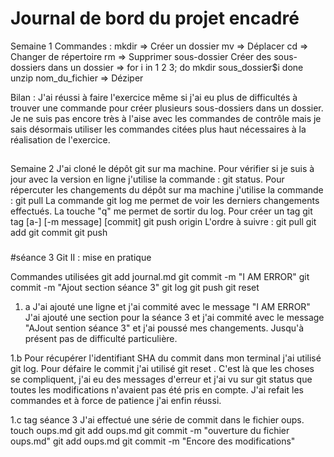 # Journal de bord du projet encadré

Semaine 1
Commandes :
mkdir => Créer un dossier
mv => Déplacer
cd => Changer de répertoire 
rm => Supprimer sous-dossier
Créer des sous-dossiers dans un dossier =>
for i in 1 2 3; do
  mkdir sous_dossier$i
done
unzip nom_du_fichier => Déziper

Bilan :
J'ai réussi à faire l'exercice même si j'ai eu plus de difficultés à trouver une commande pour créer plusieurs sous-dossiers dans un dossier. Je ne suis pas encore très à l'aise avec les commandes de contrôle mais je sais désormais utiliser les commandes citées plus haut nécessaires à la réalisation de l'exercice.

##
Semaine 2
J'ai cloné le dépôt git sur ma machine.
Pour vérifier si je suis à jour avec la version en ligne j'utilise la commande : git status.
Pour répercuter les changements du dépôt sur ma machine j'utilise la commande : git pull
La commande git log me permet de voir les derniers changements effectués.
La touche "q" me permet de sortir du log.
Pour créer un tag
git tag [a-] [-m message] <tagname> [commit]
git push origin <tagname>
L'ordre à suivre :
git pull
git add
git commit
git push


###

#séance 3
Git II : mise en pratique

Commandes utilisées
git add journal.md
git commit -m "I AM ERROR"
git commit -m "Ajout section séance 3"
git log
git push
git reset <commit>

1. a
J'ai ajouté une ligne et j'ai commité avec le message "I AM ERROR"
J'ai ajouté une section pour la séance 3 et j'ai commité avec le message "AJout sention séance 3" et j'ai poussé mes changements. Jusqu'à présent pas de difficulté particulière.

1.b
Pour récupérer l'identifiant SHA du commit dans mon terminal j'ai utilisé git log.
Pour défaire le commit j'ai utilisé git reset <commit>. C'est là que les choses se compliquent, j'ai eu des messages d'erreur et j'ai vu sur git status que toutes les modifications n'avaient pas été pris en compte. J'ai refait les commandes et à force de patience j'ai enfin réussi.

1.c
tag séance 3
J'ai effectué une série de commit dans le fichier oups.
touch oups.md
git add oups.md
git commit -m "ouverture du fichier oups.md"
git add oups.md
git commit -m "Encore des modifications"
